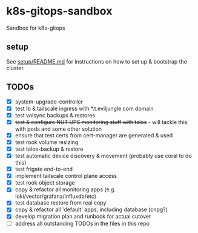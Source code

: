 # k8s-gitops-sandbox

Sandbox for k8s-gitops

## setup

See [setup/README.md](setup/README.md) for instructions on how to set up & bootstrap the cluster.

## TODOs

- [x] system-upgrade-controller
- [x] test lb & tailscale ingress with *.t.eviljungle.com domain
- [x] test volsync backups & restores
- [x] ~~test & configure NUT UPS monitoring stuff with talos~~ - will tackle this with pods and some other solution
- [x] ensure that test certs from cert-manager are generated & used
- [x] test rook volume resizing
- [x] test talos-backup & restore
- [x] test automatic device discovery & movement (probably use coral to do this)
- [x] test frigate end-to-end
- [x] implement tailscale control plane access
- [x] test rook object storage
- [x] copy & refactor all monitoring apps (e.g. loki/vector/grafana/influxdb/etc)
- [x] test database restore from real copy
- [x] copy & refactor all 'default' apps, including database (cnpg?)
- [x] develop migration plan and runbook for actual cutover
- [ ] address all outstanding TODOs in the files in this repo
